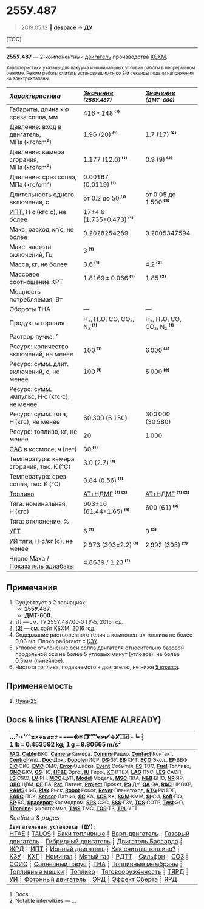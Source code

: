 # 255У.487
> 2019.05.12 **[🚀](../index/index.md) [despace](index.md)** → **[ДУ](ps.md)**

[TOC]

---

**255У.487** — 2‑компонентный [двигатель](ps.md) производства [КБХМ](zz_kbhm.md).

<small>

Характеристики указаны для вакуума и номинальных условий работы в непрерывном режиме. Режим работы считать установившимся со 2‑й секунды подачи напряжения на электроклапаны.

|*Характеристика*|*[Значение](si.md) <small>(255У.487)</small>*|*[Значение](si.md) <small>(ДМТ-600)</small>*|
|:--|:--|:--|
|Габариты, длина × ∅ среза сопла, мм  |  416 × 148 **⁽¹⁾**  |  |
|Давление: вход в двигатель, МПа (кгс/cm²)  |  1.96 (20) **⁽¹⁾**  |  1.7 (17) **⁽²⁾**  |
|Давление: камера сгорания, МПа (кгс/cm²)  |  1.177 (12.0) **⁽¹⁾**  |  0.9 (9) **⁽²⁾**  |
|Давление: срез сопла, МПа (кгс/cm²)  |  0.00167 (0.0119) **⁽¹⁾**  |  |
|Длительность одного включения, с  |  от 0.2 до 50 **⁽¹⁾**  |  от 0.05 до 1 500 **⁽²⁾**  |
|[ИПТ](ing.md), Н·с (кгс·с), не более  |  17±4.6 (1.735±0.473) **⁽¹⁾**  |  |
|Макс. расход, кг/с, не более  |  0.2028254289  |  0.2005347594  |
|Макс. частота включений, Гц  |  3 **⁽¹⁾**  |  |
|Масса, кг, не более  |  3.6 **⁽¹⁾**  |  4.2 **⁽²⁾**  |
|Массовое соотношение КРТ  |  1.8169 ± 0.066 **⁽¹⁾**  |  1.85 **⁽²⁾**  |
|Мощность потребляемая, Вт  |  |  |
|Обороты ТНА  |—|—|
|Продукты горения  |  H₂, H₂O, CO, CO₂, N₂ **⁽¹⁾**  | H₂, H₂O, CO, CO₂, N₂ **⁽¹⁾**|
|Раствор пучка, °  |  |  |
|Ресурс: количество включений, не менее  |  100 **⁽¹⁾**  |  6 000 **⁽²⁾**  |
|Ресурс: сумм. длит. включений, c, не менее  |  100 **⁽¹⁾**  |  5 000 **⁽²⁾**  |
|Ресурс: сумм. импульс, Н·с (кгс·с), не менее  |   |
|Ресурс: сумм. тяга, Н (кгс), не менее  | 60 300 (6 150)  | 300 000 (30 580)  |
|Ресурс: топливо, кг, не менее  |  20  |  1 000  |
|[САС](lifetime.md) в космосе, ч (лет)  |  30 **⁽¹⁾**  |  |
|Температура: камера сгорания, тыс. К (℃)  |  3.0 (2.7) **⁽¹⁾**  |  |
|Температура: срез сопла, тыс. К (℃)  |  0.84 (0.56) **⁽¹⁾**  |  |
|[Топливо](fuel.md)  |  [АТ+НДМГ](at_plus.md) **⁽¹⁾ ⁽²⁾**  | [АТ+НДМГ](at_plus.md) **⁽¹⁾ ⁽²⁾**|
|Тяга: номинальная, Н (кгс)  |  603±16 (61.44±1.65) **⁽¹⁾**  |  600 (61) **⁽²⁾**  |
|Тяга: отклонение, %  |  |  |
|[УГТ](trl.md)|  6 **⁽¹⁾**  |  3 **⁽²⁾**  |
|[УИ тяги](isp.md), Н·с/кг (с), не менее  |  2 973 (303±2.2) **⁽¹⁾**  |  2 992 (305) **⁽²⁾**  |
|Число Маха / [Показатель адиабаты](heat_cr.md)  |  4.8639 / 1.23 **⁽¹⁾**  |  |

</small>



<p style="page-break-after:always"> </p>

## Примечания
   1. Существует в 2 вариациях:
      - **255У.487**.
      - **ДМТ-600**.
   1. **[1]** — см. ТУ 255У.487.00‑0 ТУ‑5, 2015 год.
   1. **[2]** — см. сайт [КБХМ](zz_kbhm.md), 2016 год.
   1. Содержание растворенного гелия в компонентах топлива не более 0,03 г/л. Плохо работают с [КЗУ](cinu.md).
   1. Угловое отклонение оси сопла двигателя относительно базовой продольной оси не более 5 угловых минут (угловое), не более 0.5 мм (линейное).
   1. Чистота топлива, подаваемого к двигателю, не ниже [5 класса](clean_lvl.md).



## Применяемость
   1. [Луна‑25](луна_25.md)



<p style="page-break-after:always"> </p>

## Docs & links (TRANSLATEME ALREADY)
|…°·•¹²³±×÷≤≥≈≠ ‑ −— ⎆✉ ❐“”’«»✔→✘☐☑├┕┆ 1 lb = 0.453592 kg; 1 g = 9.80665 m/s²|
|:--|
|<small>**[FAQ](faq.md)**, **[Cable](cable.md)**·БКС, **[Camera](camera.md)**·Камера, **[Comms](comms.md)**·Радио, **[Contact](contact.md)**·Контакт, **[Control](control.md)**·Упр., **[Doc](doc.md)**·Док., **[Doppler](doppler.md)**·ИСР, **[DS](ds.md)**·ЗУ, **[EB](eb.md)**·ХИТ, **[ECO](ecology.md)**·Экол., **[EF](ef.md)**·ВВФ, **[ElC](elc.md)**·ЭКБ, **[EMC](emc.md)**·ЭМС, **[Error](error.md)**·Ошибки, **[Event](event.md)**·События, **[FS](fs.md)**·ТЭО, **[Fuel](fuel.md)**·Топливо, **[GNC](gnc.md)**·БКУ, **[GS](scs.md)**·НС, **[HF&E](hfe.md)**·Эрго., **[IU](iu.md)**·Гиро., **[KT](kt.md)**·КТЕХ, **[LAG](lag.md)**·ПУC, **[LES](les.md)**·САСП, **[LS](ls.md)**·СЖО, **[LV](lv.md)**·РН, **[MCC](mcc.md)**·ЦУП, **[Model](model.md)**·Модель, **[MSC](sc.md)**·ПКА, **[N&B](nnb.md)**·БНО, **[NR](nr.md)**·ЯР, **[OBC](obc.md)**·ЦВМ, **[OE](oe.md)**·БА, **[Pat.](патент.md)**·Патент, **[Project](project.md)**·Проект, **[PS](ps.md)**·ДУ, **[QA](quality.md)**·QA, **[R&D](rnd.md)**·НИОКР, **[RAMS](rams.md)**·НиБ, **[Risk](risk.md)**·Риск, **[Robot](robotics.md)**·Робот, **[Rover](rover.md)**·Планетоход, **[RTG](rtg.md)**·РИТЭГ, **[SARC](sarc.md)**·ПСК, **[Sensor](sensor.md)**·Датчик, **[SC](sc.md)**·КА, **[SCS](scs.md)**·КК, **[SGM](sgm.md)**·КММ, **[SI](si.md)**·СИ, **[Soft](soft.md)**·ПО, **[SP](sp.md)**·БС, **[Spaceport](spaceport.md)**·Космодром, **[SPS](sps.md)**·СЭС, **[SSS](sss.md)**·ГЗУ, **[TCS](tcs.md)**·СОТР, **[Test](test.md)**·ЭО, **[Timeline](timeline.md)**·Циклограмма, **[TMS](tms.md)**·ТМС, **[TOR](tor.md)**·ТЗ, **[TRL](trl.md)**·УГТ</small>|
|*Sections & pages*|
|**`Двигательная установка (ДУ):`**<br> [HTAE](htae.md) ┊ [TALOS](talos.md) ┊ [Баки топливные](fuel_tank.md) ┊ [Варп‑двигатель](warp_drive.md) ┊ [Газовый двигатель](cgt.md) ┊ [Гибридный двигатель](гбрд.md) ┊ [Двигатель Бассарда](bussard_ramjet.md) ┊ [ЖРД](lpr.md) ┊ [ИПТ](ing.md) ┊ [Ионный двигатель](иод.md) ┊ [Как считать топливо?](si.md) ┊ [КЗУ](cinu.md) ┊ [КХГ](cgs.md) ┊ [Номинал](nominal.md) ┊ [Мятый газ](exhsteam.md) ┊ [РДТТ](spr.md) ┊ [Сильфон](сильфон.md) ┊ [СОЗ](соз.md) ┊ [СОИС](соис.md) ┊ [Солнечный парус](солнечный_парус.md) ┊ [ТНА](turbopump.md) ┊ [Топливные мембраны](топливные_мембраны.md) ┊ [Топливные мешки](топливные_мешки.md) ┊ [Топливо](fuel.md) ┊ [Тяговооружённость](ttwr.md) ┊ [ТЯРД](тярд.md) ┊ [УИ](isp.md) ┊ [Фотонный двигатель](фотонный_двигатель.md) ┊ [ЭРД](epsp.md) ┊ [Эффект Оберта](oberth_eff.md) ┊ [ЯРД](ntr.md) |

   1. Docs: …
   1. Notable interwikies — …


